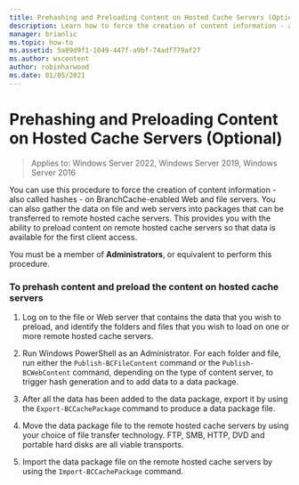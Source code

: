 ```yaml
---
title: Prehashing and Preloading Content on Hosted Cache Servers (Optional)
description: Learn how to force the creation of content information - also called hashes - on BranchCache-enabled Web and file servers.
manager: brianlic
ms.topic: how-to
ms.assetid: 5a09d9f1-1049-447f-a9bf-74adf779af27
ms.author: wscontent
author: robinharwood
ms.date: 01/05/2021
---
```

# Prehashing and Preloading Content on Hosted Cache Servers (Optional)

>Applies to: Windows Server 2022, Windows Server 2019, Windows Server 2016

You can use this procedure to force the creation of content information - also called hashes - on BranchCache-enabled Web and file servers. You can also gather the data on file and web servers into packages that can be transferred to remote hosted cache servers.  This provides you with the ability to preload content on remote hosted cache servers so that data is available for the first client access.

You must be a member of **Administrators**, or equivalent to perform this procedure.

### To prehash content and preload the content on hosted cache servers

1.  Log on to the file or Web server that contains the data that you wish to preload, and identify the folders and files that you wish to load on one or more remote hosted cache servers.

2.  Run Windows PowerShell as an Administrator. For each folder and file, run either the `Publish-BCFileContent` command or the `Publish-BCWebContent` command, depending on the type of content server, to trigger hash generation and to add data to a data package.

3.  After all the data has been added to the data package, export it by using the `Export-BCCachePackage` command to produce a data package file.

4.  Move the data package file to the remote hosted cache servers by using your choice of file transfer technology.  FTP, SMB, HTTP, DVD and portable hard disks are all viable transports.

5.  Import the data package file on the remote hosted cache servers by using the `Import-BCCachePackage` command.


